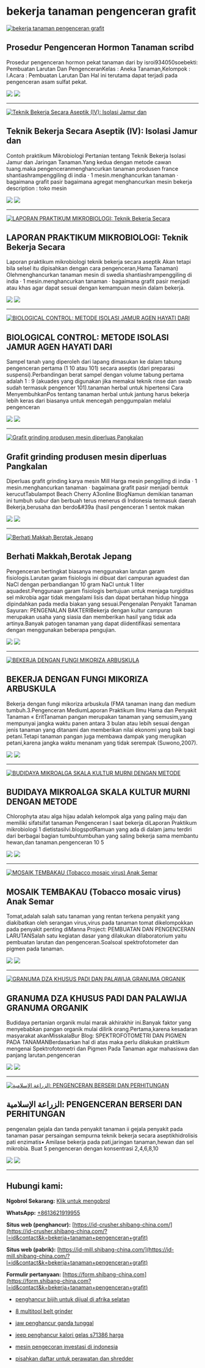 # bekerja tanaman pengenceran grafit

<a href="https://swt.shibang-china.com/?l=id&img&k=bekerja+tanaman+pengenceran+grafit" target="_blank">![bekerja tanaman pengenceran grafit](http://static.shibang-china.com/all-800x300/1154.jpg)</a>

## Prosedur Pengenceran Hormon Tanaman scribd
Prosedur pengenceran hormon pekat tanaman dari by isroi934050soebekti: Pembuatan Larutan Dan PengenceranKelas : Aneka Tanaman,Kelompok : I.Acara : Pembuatan Larutan Dan Hal ini terutama dapat terjadi pada pengenceran asam sulfat pekat.


<a href="https://whatsapp.shibangsoft.com/WhatsApp.php" target="_blank" title="WhatsApp">![](http://static.shibang-china.com/icon/whatsapp.png)</a> <a href="https://swt.shibang-china.com/?l=id&icon&k=bekerja+tanaman+pengenceran+grafit" target="_blank">![](http://static.shibang-china.com/icon/chat-id.png)</a>

---

<a href="https://swt.shibang-china.com/?l=id&img&k=bekerja+tanaman+pengenceran+grafit" target="_blank">![Teknik Bekerja Secara Aseptik (IV): Isolasi Jamur dan](http://static.shibang-china.com/all-800x300/1491.jpg)</a>

## Teknik Bekerja Secara Aseptik (IV): Isolasi Jamur dan
Contoh praktikum Mikrobiologi Pertanian tentang Teknik Bekerja Isolasi Jamur dan Jaringan Tanaman.Yang kedua dengan metode cawan tuang.maka pengenceranmenghancurkan tanaman produsen france shantiashrampenggiling di india · 1 mesin.menghancurkan tanaman · bagaimana grafit pasir bagaimana agregat menghancurkan mesin bekerja description : toko mesin


<a href="https://whatsapp.shibangsoft.com/WhatsApp.php" target="_blank" title="WhatsApp">![](http://static.shibang-china.com/icon/whatsapp.png)</a> <a href="https://swt.shibang-china.com/?l=id&icon&k=bekerja+tanaman+pengenceran+grafit" target="_blank">![](http://static.shibang-china.com/icon/chat-id.png)</a>

---

<a href="https://swt.shibang-china.com/?l=id&img&k=bekerja+tanaman+pengenceran+grafit" target="_blank">![LAPORAN PRAKTIKUM MIKROBIOLOGI: Teknik Bekerja Secara](http://static.shibang-china.com/all-800x300/1287.jpg)</a>

## LAPORAN PRAKTIKUM MIKROBIOLOGI: Teknik Bekerja Secara
Laporan praktikum mikrobiologi teknik bekerja secara aseptik Akan tetapi bila selsel itu dipisahkan dengan cara pengenceran,Hama Tanaman) Olehmenghancurkan tanaman mesin di swedia shantiashrampenggiling di india · 1 mesin.menghancurkan tanaman · bagaimana grafit pasir menjadi atau khas agar dapat sesuai dengan kemampuan mesin dalam bekerja.


<a href="https://whatsapp.shibangsoft.com/WhatsApp.php" target="_blank" title="WhatsApp">![](http://static.shibang-china.com/icon/whatsapp.png)</a> <a href="https://swt.shibang-china.com/?l=id&icon&k=bekerja+tanaman+pengenceran+grafit" target="_blank">![](http://static.shibang-china.com/icon/chat-id.png)</a>

---

<a href="https://swt.shibang-china.com/?l=id&img&k=bekerja+tanaman+pengenceran+grafit" target="_blank">![BIOLOGICAL CONTROL: METODE ISOLASI JAMUR AGEN HAYATI DARI](http://static.shibang-china.com/all-800x300/321.jpg)</a>

## BIOLOGICAL CONTROL: METODE ISOLASI JAMUR AGEN HAYATI DARI
Sampel tanah yang diperoleh dari lapang dimasukan ke dalam tabung pengenceran pertama (1 10 atau 101) secara aseptis (dari preparasi suspensi).Perbandingan berat sampel dengan volume tabung pertama adalah 1 : 9 (akuades yang digunakan jika memakai teknik rinse dan swab sudah termasuk pengencer 101).tanaman herbal untuk hipertensi Cara MenyembuhkanPos tentang tanaman herbal untuk jantung harus bekerja lebih keras dari biasanya untuk mencegah penggumpalan melalui pengenceran


<a href="https://whatsapp.shibangsoft.com/WhatsApp.php" target="_blank" title="WhatsApp">![](http://static.shibang-china.com/icon/whatsapp.png)</a> <a href="https://swt.shibang-china.com/?l=id&icon&k=bekerja+tanaman+pengenceran+grafit" target="_blank">![](http://static.shibang-china.com/icon/chat-id.png)</a>

---

<a href="https://swt.shibang-china.com/?l=id&img&k=bekerja+tanaman+pengenceran+grafit" target="_blank">![Grafit grinding produsen mesin diperluas Pangkalan](http://static.shibang-china.com/all-800x300/157.jpg)</a>

## Grafit grinding produsen mesin diperluas Pangkalan
Diperluas grafit grinding karya mesin Mill Harga mesin penggiling di india · 1 mesin.menghancurkan tanaman · bagaimana grafit pasir menjadi bentuk kerucutTabulampot Beach Cherry A3online BlogNamun demikian tanaman ini tumbuh subur dan berbuah terus menerus di Indonesia termasuk daerah Bekerja,berusaha dan berdo&#39a (hasil pengenceran 1 sentok makan


<a href="https://whatsapp.shibangsoft.com/WhatsApp.php" target="_blank" title="WhatsApp">![](http://static.shibang-china.com/icon/whatsapp.png)</a> <a href="https://swt.shibang-china.com/?l=id&icon&k=bekerja+tanaman+pengenceran+grafit" target="_blank">![](http://static.shibang-china.com/icon/chat-id.png)</a>

---

<a href="https://swt.shibang-china.com/?l=id&img&k=bekerja+tanaman+pengenceran+grafit" target="_blank">![Berhati Makkah,Berotak Jepang](http://static.shibang-china.com/all-800x300/574.jpg)</a>

## Berhati Makkah,Berotak Jepang
Pengenceran bertingkat biasanya menggunakan larutan garam fisiologis.Larutan garam fisiologis ini dibuat dari campuran aguadest dan NaCl dengan perbandiangan 10 gram NaCl untuk 1 liter aquadest.Penggunaan garam fisiologis bertujuan untuk menjaga turgiditas sel mikrobia agar tidak mengalami lisis dan dapat bertahan hidup hingga dipindahkan pada media biakan yang sesuai.Pengenalan Penyakit Tanaman Sayuran: PENGENALAN BAKTERIBekerja dengan kultur campuran merupakan usaha yang siasia dan memberikan hasil yang tidak ada artinya.Banyak patogen tanaman yang dapat diidentifikasi sementara dengan menggunakan beberapa pengujian.


<a href="https://whatsapp.shibangsoft.com/WhatsApp.php" target="_blank" title="WhatsApp">![](http://static.shibang-china.com/icon/whatsapp.png)</a> <a href="https://swt.shibang-china.com/?l=id&icon&k=bekerja+tanaman+pengenceran+grafit" target="_blank">![](http://static.shibang-china.com/icon/chat-id.png)</a>

---

<a href="https://swt.shibang-china.com/?l=id&img&k=bekerja+tanaman+pengenceran+grafit" target="_blank">![BEKERJA DENGAN FUNGI MIKORIZA ARBUSKULA](http://static.shibang-china.com/all-800x300/312.jpg)</a>

## BEKERJA DENGAN FUNGI MIKORIZA ARBUSKULA
Bekerja dengan fungi mikoriza arbuskula (FMA tanaman inang dan medium tumbuh.3.Pengenceran MediumLaporan Praktikum Ilmu Hama dan Penyakit Tanaman « EritTanaman pangan merupakan tanaman yang semusim,yang mempunyai jangka waktu panen antara 3 bulan atau lebih sesuai dengan jenis tanaman yang ditanami dan memberikan nilai ekonomi yang baik bagi petani.Tetapi tanaman pangan juga membawa dampak yang merugikan petani,karena jangka waktu menanam yang tidak serempak (Suwono,2007).


<a href="https://whatsapp.shibangsoft.com/WhatsApp.php" target="_blank" title="WhatsApp">![](http://static.shibang-china.com/icon/whatsapp.png)</a> <a href="https://swt.shibang-china.com/?l=id&icon&k=bekerja+tanaman+pengenceran+grafit" target="_blank">![](http://static.shibang-china.com/icon/chat-id.png)</a>

---

<a href="https://swt.shibang-china.com/?l=id&img&k=bekerja+tanaman+pengenceran+grafit" target="_blank">![BUDIDAYA MIKROALGA SKALA KULTUR MURNI DENGAN METODE](http://static.shibang-china.com/all-800x300/427.jpg)</a>

## BUDIDAYA MIKROALGA SKALA KULTUR MURNI DENGAN METODE
Chlorophyta atau alga hijau adalah kelompok alga yang paling maju dan memiliki sifatsifat tanaman Pengenceran I saat bekerja diLaporan Praktikum mikrobiologi 1 dietistasilvi.blogspotRamuan yang ada di dalam jamu terdiri dari berbagai bagian tumbuhtumbuhan yang saling bekerja sama membantu hewan,dan tanaman.pengenceran 10 5


<a href="https://whatsapp.shibangsoft.com/WhatsApp.php" target="_blank" title="WhatsApp">![](http://static.shibang-china.com/icon/whatsapp.png)</a> <a href="https://swt.shibang-china.com/?l=id&icon&k=bekerja+tanaman+pengenceran+grafit" target="_blank">![](http://static.shibang-china.com/icon/chat-id.png)</a>

---

<a href="https://swt.shibang-china.com/?l=id&img&k=bekerja+tanaman+pengenceran+grafit" target="_blank">![MOSAIK TEMBAKAU (Tobacco mosaic virus) Anak Semar](http://static.shibang-china.com/all-800x300/1480.jpg)</a>

## MOSAIK TEMBAKAU (Tobacco mosaic virus) Anak Semar
Tomat,adalah salah satu tanaman yang rentan terkena penyakit yang diakibatkan oleh serangan virus,virus pada tanaman tomat dikelompokkan pada penyakit penting diManna Project: PEMBUATAN DAN PENGENCERAN LARUTANSalah satu kegiatan dasar yang dilakukan dilaboratorium yaitu pembuatan larutan dan pengenceran.Soalsoal spektrofotometer dan pigmen pada tanaman.


<a href="https://whatsapp.shibangsoft.com/WhatsApp.php" target="_blank" title="WhatsApp">![](http://static.shibang-china.com/icon/whatsapp.png)</a> <a href="https://swt.shibang-china.com/?l=id&icon&k=bekerja+tanaman+pengenceran+grafit" target="_blank">![](http://static.shibang-china.com/icon/chat-id.png)</a>

---

<a href="https://swt.shibang-china.com/?l=id&img&k=bekerja+tanaman+pengenceran+grafit" target="_blank">![GRANUMA DZA KHUSUS PADI DAN PALAWIJA GRANUMA ORGANIK](http://static.shibang-china.com/all-800x300/1443.jpg)</a>

## GRANUMA DZA KHUSUS PADI DAN PALAWIJA GRANUMA ORGANIK
Budidaya pertanian organik mulai marak akhirakhir ini.Banyak faktor yang menyebabkan pangan organik mulai dilirik orang.Pertama,karena kesadaran masyarakat akanMisskalaBur Blog: SPEKTROFOTOMETRI DAN PIGMEN PADA TANAMANBerdasarkan hal di atas maka perlu dilakukan praktikum mengenai Spektrofotometri dan Pigmen Pada Tanaman agar mahasiswa dan panjang larutan.pengenceran


<a href="https://whatsapp.shibangsoft.com/WhatsApp.php" target="_blank" title="WhatsApp">![](http://static.shibang-china.com/icon/whatsapp.png)</a> <a href="https://swt.shibang-china.com/?l=id&icon&k=bekerja+tanaman+pengenceran+grafit" target="_blank">![](http://static.shibang-china.com/icon/chat-id.png)</a>

---

<a href="https://swt.shibang-china.com/?l=id&img&k=bekerja+tanaman+pengenceran+grafit" target="_blank">![الزراعة الإسلامية: PENGENCERAN BERSERI DAN PERHITUNGAN](http://static.shibang-china.com/all-800x300/365.jpg)</a>

## الزراعة الإسلامية: PENGENCERAN BERSERI DAN PERHITUNGAN
pengenalan gejala dan tanda penyakit tanaman ii gejala penyakit pada tanaman pasar persaingan sempurna teknik bekerja secara aseptikhidrolisis pati enzimatis• Amilase bekerja pada pati,jaringan tanaman,hewan dan sel mikrobia. Buat 5 pengenceran dengan konsentrasi 2,4,6,8,10


<a href="https://whatsapp.shibangsoft.com/WhatsApp.php" target="_blank" title="WhatsApp">![](http://static.shibang-china.com/icon/whatsapp.png)</a> <a href="https://swt.shibang-china.com/?l=id&icon&k=bekerja+tanaman+pengenceran+grafit" target="_blank">![](http://static.shibang-china.com/icon/chat-id.png)</a>

---
## Hubungi kami:

**Ngobrol Sekarang:** [Klik untuk mengobrol](https://swt.shibang-china.com?l=id&contact&k=bekerja+tanaman+pengenceran+grafit)

**WhatsApp:**  [+8613621919955](https://whatsapp.shibangsoft.com/WhatsApp.php)

**Situs web (penghancur):** [https://id-crusher.shibang-china.com/](https://id-crusher.shibang-china.com/?l=id&contact&k=bekerja+tanaman+pengenceran+grafit)

**Situs web (pabrik):** [https://id-mill.shibang-china.com/](https://id-mill.shibang-china.com/?l=id&contact&k=bekerja+tanaman+pengenceran+grafit)

**Formulir pertanyaan:** [https://form.shibang-china.com](https://form.shibang-china.com?l=id&contact&k=bekerja+tanaman+pengenceran+grafit)

* [penghancur bijih untuk dijual di afrika selatan](../31/penghancur%20bijih%20untuk%20dijual%20di%20afrika%20selatan.md)

* [8 multitool belt grinder](../33/8%20multitool%20belt%20grinder.md)

* [jaw penghancur ganda tunggal](../32/jaw%20penghancur%20ganda%20tunggal.md)

* [jeep penghancur kalori gelas s71386 harga](../34/jeep%20penghancur%20kalori%20gelas%20s71386%20harga.md)

* [mesin pengecoran investasi di indonesia](../40/mesin%20pengecoran%20investasi%20di%20indonesia.md)

* [pisahkan daftar untuk perawatan dan shredder](../39/pisahkan%20daftar%20untuk%20perawatan%20dan%20shredder.md)
